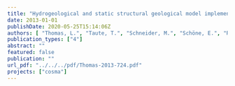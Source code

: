```yaml
---
title: "Hydrogeological and static structural geological model implementation - Technical report -"
date: 2013-01-01
publishDate: 2020-05-25T15:14:06Z
authors: [ "Thomas, L.", "Taute, T.", "Schneider, M.", "Schöne, E.", "Röhmann, L.", "Kempka, T.", "Kühn, M." ]
publication_types: ["4"]
abstract: ""
featured: false
publication: ""
url_pdf: "../../../pdf/Thomas-2013-724.pdf"
projects: ["cosma"]
---
```


